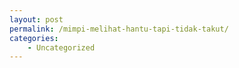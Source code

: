 ```yaml
---
layout: post
permalink: /mimpi-melihat-hantu-tapi-tidak-takut/
categories:
    - Uncategorized
---
```


